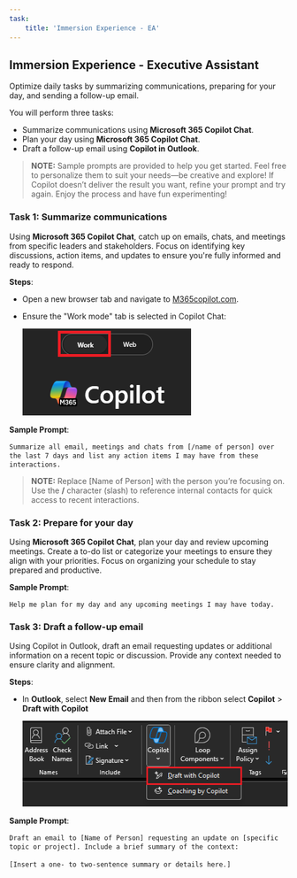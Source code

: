 ```yaml
---
task:
    title: 'Immersion Experience - EA'
---
```


## Immersion Experience - Executive Assistant  

Optimize daily tasks by summarizing communications, preparing for your day, and sending a follow-up email.  

You will perform three tasks:  

- Summarize communications using **Microsoft 365 Copilot Chat**.  
- Plan your day using **Microsoft 365 Copilot Chat**.  
- Draft a follow-up email using **Copilot in Outlook**.  

> **NOTE:** Sample prompts are provided to help you get started. Feel free to personalize them to suit your needs—be creative and explore! If Copilot doesn’t deliver the result you want, refine your prompt and try again. Enjoy the process and have fun experimenting!  

### Task 1: Summarize communications  

Using **Microsoft 365 Copilot Chat**, catch up on emails, chats, and meetings from specific leaders and stakeholders. Focus on identifying key discussions, action items, and updates to ensure you're fully informed and ready to respond.  

**Steps**:

- Open a new browser tab and navigate to [M365copilot.com](https://m365copilot.com/).
- Ensure the "Work mode" tab is selected in Copilot Chat:

    ![screenshot showing Work mode tab.](../Prompts/Media/work-mode.png)

**Sample Prompt**:
  
```text
Summarize all email, meetings and chats from [/name of person] over the last 7 days and list any action items I may have from these interactions.
```

> **NOTE:** Replace [Name of Person] with the person you’re focusing on. Use the **/** character (slash) to reference internal contacts for quick access to recent interactions.

### Task 2: Prepare for your day  

Using **Microsoft 365 Copilot Chat**, plan your day and review upcoming meetings. Create a to-do list or categorize your meetings to ensure they align with your priorities. Focus on organizing your schedule to stay prepared and productive.  

**Sample Prompt**:
  
```text
Help me plan for my day and any upcoming meetings I may have today. 
```

### Task 3: Draft a follow-up email

Using Copilot in Outlook, draft an email requesting updates or additional information on a recent topic or discussion. Provide any context needed to ensure clarity and alignment.

**Steps**:

- In **Outlook**, select **New Email** and then  from the ribbon select **Copilot** > **Draft with Copilot**

    ![screenshot showing Copilot in Outlook.](../Prompts/Media/copilot-outlook-desktop.png)

**Sample Prompt**:

```text
Draft an email to [Name of Person] requesting an update on [specific topic or project]. Include a brief summary of the context:  

[Insert a one- to two-sentence summary or details here.]

```

